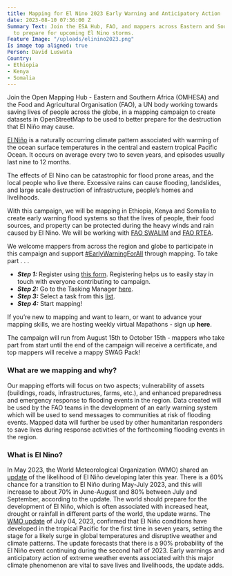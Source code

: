 ```yaml
---
title: Mapping for El Nino 2023 Early Warning and Anticipatory Action
date: 2023-08-10 07:36:00 Z
Summary Text: Join the ESA Hub, FAO, and mappers across Eastern and Southern Africa
  to prepare for upcoming El Nino storms.
Feature Image: "/uploads/elinino2023.png"
Is image top aligned: true
Person: David Luswata
Country:
- Ethiopia
- Kenya
- Somalia
---
```


Join the Open Mapping Hub - Eastern and Southern Africa (OMHESA) and the Food and Agricultural Organisation (FAO), a UN body working towards saving lives of people across the globe, in a mapping campaign to create datasets in OpenStreetMap to be used to better prepare for the destruction that El Niño may cause.

[El Niño](https://public.wmo.int/en/media/press-release/wmo-update-prepare-el-ni%C3%B1o) is a naturally occurring climate pattern associated with warming of the ocean surface temperatures in the central and eastern tropical Pacific Ocean. It occurs on average every two to seven years, and episodes usually last nine to 12 months.

The effects of El Nino can be catastrophic for flood prone areas, and the local people who live there. Excessive rains can cause flooding, landslides, and large scale destruction of infrastructure, people’s homes and livelihoods.

With this campaign, we will be mapping in Ethiopia, Kenya and Somalia to create early warning flood systems so that the lives of people, their food sources, and property can be protected during the heavy winds and rain caused by El Nino. We will be working with [FAO SWALIM](http://www.faoswalim.org/) and [FAO RTEA](https://www.fao.org/africa/eastern-africa/en/).

We welcome mappers from across the region and globe to participate in this campaign and support [#EarlyWarningForAll](https://www.undrr.org/early-warnings-for-all) through mapping. To take part . . .

* ***Step 1:*** Register using [this form](https://forms.gle/4Vn5teNCy59ZZzj67). Registering helps us to easily stay in touch with everyone contributing to campaign.
* ***Step 2:*** Go to the Tasking Manager [here](https://tasks.hotosm.org/).
* ***Step 3:*** Select a task from this [list](https://tasks.hotosm.org/manage/projects/?status=DRAFT&managedByMe=1&action=any&campaign=2023+EliNino+Mapping).
* ***Step 4:*** Start mapping!

If you’re new to mapping and want to learn, or want to advance your mapping skills, we are hosting weekly virtual Mapathons - sign up **here**.

The campaign will run from August 15th to October 15th - mappers who take part from start until the end of the campaign will receive a certificate, and top mappers will receive a mappy SWAG Pack! 

### What are we mapping and why?

Our mapping efforts will focus on two aspects; vulnerability of assets (buildings, roads, infrastructures, farms, etc.), and enhanced preparedness and emergency response to flooding events in the region. Data created will be used by the FAO teams in the development of an early warning system which will be used to send messages to communities at risk of flooding events. Mapped data will further be used by other humanitarian responders to save lives during response activities of the forthcoming flooding events in the region.

### What is El Nino?

In May 2023, the World Meteorological Organization (WMO) shared an [update](https://public.wmo.int/en/media/press-release/wmo-update-prepare-el-ni%C3%B1o) of the likelihood of El Niño developing later this year. There is a 60% chance for a transition to El Niño during May-July 2023, and this will increase to about 70% in June-August and 80% between July and September, according to the update. The world should prepare for the development of El Niño, which is often associated with increased heat, drought or rainfall in different parts of the world, the update warns. The [WMO update](https://public.wmo.int/en/media/press-release/world-meteorological-organization-declares-onset-of-el-ni%C3%B1o-conditions) of July 04, 2023, confirmed that El Niño conditions have developed in the tropical Pacific for the first time in seven years, setting the stage for a likely surge in global temperatures and disruptive weather and climate patterns. The update forecasts that there is a 90% probability of the El Niño event continuing during the second half of 2023. Early warnings and anticipatory action of extreme weather events associated with this major climate phenomenon are vital to save lives and livelihoods, the update adds.
